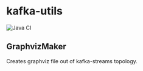 # kafka-utils

![Java CI](https://github.com/L-Applin/kafka-utils/actions/workflows/maven-verify.yml/badge.svg)

## GraphvizMaker
Creates graphviz file out of kafka-streams topology.

